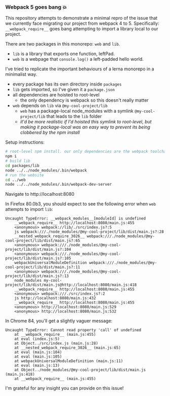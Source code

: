### Webpack 5 goes bang 💥

This repository attempts to demonstrate a minimal repro of the issue that we currently face migrating our project from webpack 4 to 5. Specifically: `__webpack_require__` goes bang attempting to import a library local to our project.

There are two packages in this monorepo: `web` and `lib`.

- `lib` is a library that exports one function, leftPad.
- `web` is a webpage that `console.log()` a left-padded hello world.

I've tried to replicate the important behaviours of a lerna monorepo in a minimalist way.

- every package has its own directory inside `packages`
- `lib` gets imported, so I've given it a `package.json`
- all dependencies are hoisted to root-level
  - the only dependency is webpack so this doesn't really matter
- `web` depends on `lib` via `@my-cool-project/lib`
  - `web` has a package-local node_modules with a symlink `@my-cool-project/lib` that leads to the `lib` folder
  - _it'd be more realistic if I'd hoisted this symlink to root-level, but making it package-local was an easy way to prevent its being clobbered by the npm install_

Setup instructions:

```bash
# root-level npm install. our only dependencies are the webpack toolchain
npm i
# build lib
cd packages/lib
node ../../node_modules/.bin/webpack
# run the website
cd ../web
node ../../node_modules/.bin/webpack-dev-server
```

Navigate to http://localhost:8080

In Firefox 80.0b3, you should expect to see the following error when `web` attempts to import `lib`:

```
Uncaught TypeError: __webpack_modules__[moduleId] is undefined
    __webpack_require__ http://localhost:8080/main.js:455
    <anonymous> webpack://lib/./src/index.js?:5
    js webpack:///./node_modules/@my-cool-project/lib/dist/main.js?:28
    __nested_webpack_require_3026__ webpack:///./node_modules/@my-cool-project/lib/dist/main.js?:65
    <anonymous> webpack:///./node_modules/@my-cool-project/lib/dist/main.js?:104
    <anonymous> webpack:///./node_modules/@my-cool-project/lib/dist/main.js?:105
    webpackUniversalModuleDefinition webpack:///./node_modules/@my-cool-project/lib/dist/main.js?:11
    <anonymous> webpack:///./node_modules/@my-cool-project/lib/dist/main.js?:13
    node_modules my-cool-project/lib/dist/main.js@http://localhost:8080/main.js:418
    __webpack_require__ http://localhost:8080/main.js:455
    <anonymous> webpack:///./src/index.js?:2
    js http://localhost:8080/main.js:432
    __webpack_require__ http://localhost:8080/main.js:455
    <anonymous> http://localhost:8080/main.js:529
    <anonymous> http://localhost:8080/main.js:532
```

In Chrome 84, you'll get a slightly vaguer message:

```
Uncaught TypeError: Cannot read property 'call' of undefined
    at __webpack_require__ (main.js:455)
    at eval (index.js:5)
    at Object../src/index.js (main.js:28)
    at __nested_webpack_require_3026__ (main.js:65)
    at eval (main.js:104)
    at eval (main.js:105)
    at webpackUniversalModuleDefinition (main.js:11)
    at eval (main.js:13)
    at Object../node_modules/@my-cool-project/lib/dist/main.js (main.js:418)
    at __webpack_require__ (main.js:455)
```

I'm grateful for any insight you can provide on this issue!